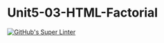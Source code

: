 # Unit5-03-HTML-Factorial
[![GitHub's Super Linter](https://github.com/ICS20-Programming-LilyC/Unit5-03-HTML-Factorial/workflows/GitHub's%20Super%20Linter/badge.svg)](https://github.com/ICS20-Programming-LilyC/Unit5-03-HTML-Factorial/actions)